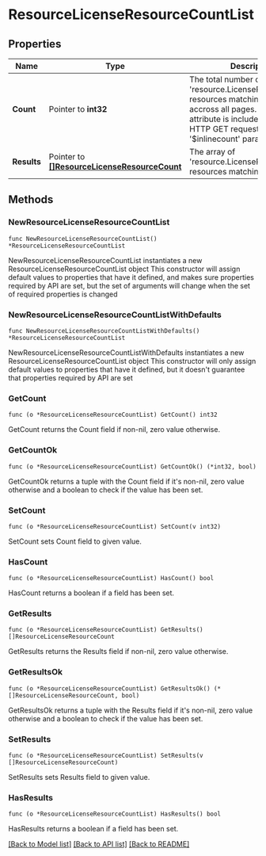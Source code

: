 # ResourceLicenseResourceCountList

## Properties

Name | Type | Description | Notes
------------ | ------------- | ------------- | -------------
**Count** | Pointer to **int32** | The total number of &#39;resource.LicenseResourceCount&#39; resources matching the request, accross all pages. The &#39;Count&#39; attribute is included when the HTTP GET request includes the &#39;$inlinecount&#39; parameter. | [optional] 
**Results** | Pointer to [**[]ResourceLicenseResourceCount**](resource.LicenseResourceCount.md) | The array of &#39;resource.LicenseResourceCount&#39; resources matching the request. | [optional] 

## Methods

### NewResourceLicenseResourceCountList

`func NewResourceLicenseResourceCountList() *ResourceLicenseResourceCountList`

NewResourceLicenseResourceCountList instantiates a new ResourceLicenseResourceCountList object
This constructor will assign default values to properties that have it defined,
and makes sure properties required by API are set, but the set of arguments
will change when the set of required properties is changed

### NewResourceLicenseResourceCountListWithDefaults

`func NewResourceLicenseResourceCountListWithDefaults() *ResourceLicenseResourceCountList`

NewResourceLicenseResourceCountListWithDefaults instantiates a new ResourceLicenseResourceCountList object
This constructor will only assign default values to properties that have it defined,
but it doesn't guarantee that properties required by API are set

### GetCount

`func (o *ResourceLicenseResourceCountList) GetCount() int32`

GetCount returns the Count field if non-nil, zero value otherwise.

### GetCountOk

`func (o *ResourceLicenseResourceCountList) GetCountOk() (*int32, bool)`

GetCountOk returns a tuple with the Count field if it's non-nil, zero value otherwise
and a boolean to check if the value has been set.

### SetCount

`func (o *ResourceLicenseResourceCountList) SetCount(v int32)`

SetCount sets Count field to given value.

### HasCount

`func (o *ResourceLicenseResourceCountList) HasCount() bool`

HasCount returns a boolean if a field has been set.

### GetResults

`func (o *ResourceLicenseResourceCountList) GetResults() []ResourceLicenseResourceCount`

GetResults returns the Results field if non-nil, zero value otherwise.

### GetResultsOk

`func (o *ResourceLicenseResourceCountList) GetResultsOk() (*[]ResourceLicenseResourceCount, bool)`

GetResultsOk returns a tuple with the Results field if it's non-nil, zero value otherwise
and a boolean to check if the value has been set.

### SetResults

`func (o *ResourceLicenseResourceCountList) SetResults(v []ResourceLicenseResourceCount)`

SetResults sets Results field to given value.

### HasResults

`func (o *ResourceLicenseResourceCountList) HasResults() bool`

HasResults returns a boolean if a field has been set.


[[Back to Model list]](../README.md#documentation-for-models) [[Back to API list]](../README.md#documentation-for-api-endpoints) [[Back to README]](../README.md)


